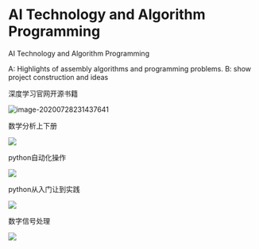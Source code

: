 # AI Technology and Algorithm Programming

 AI Technology and Algorithm Programming



  A: Highlights of assembly algorithms and programming problems. 
 B: show project construction and ideas 

深度学习官网开源书籍  

![image-20200728231437641](https://s1.ax1x.com/2020/07/28/aVGUit.png)

数学分析上下册

![](https://s1.ax1x.com/2020/07/28/aVGYdA.png)

python自动化操作

![](https://s1.ax1x.com/2020/07/28/aVG3se.png)

python从入门让到实践



![](https://s1.ax1x.com/2020/07/28/aVGdRf.png)

数字信号处理

![](https://s1.ax1x.com/2020/07/28/aVG8qH.png)



